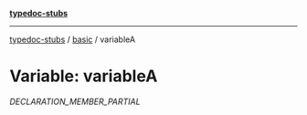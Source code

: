 [**typedoc-stubs**](../../index.md)

***

[typedoc-stubs](../../modules.md) / [basic](../index.md) / variableA

# Variable: variableA

_DECLARATION_MEMBER_PARTIAL_
